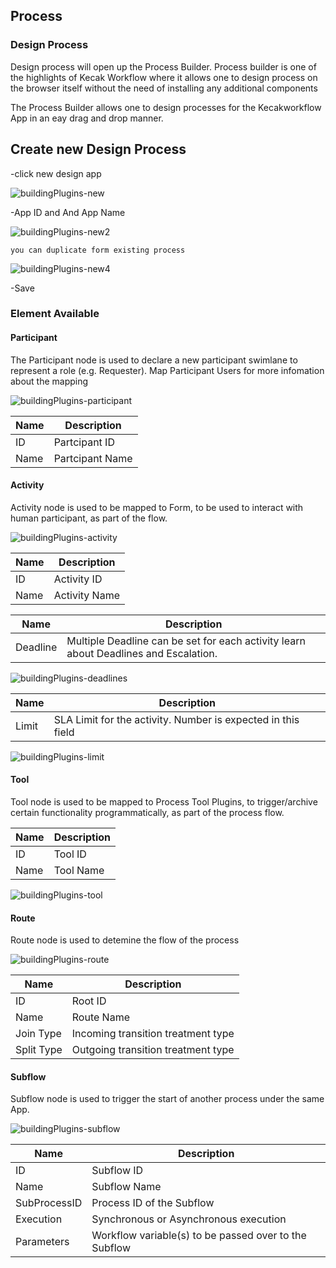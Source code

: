 ## Process ##

### Design Process ###

Design process will open up the Process Builder. Process builder is one of the highlights of Kecak Workflow
where it allows one to design process on the browser itself without the need of installing any additional components

The Process Builder allows one to design processes for the Kecakworkflow App in an eay drag and drop manner.

 

## Create new Design Process ##

-click new design app 

<img src="https://raw.githubusercontent.com/kinnara-digital-studio/kecak-workflow/master/docs/assets/buildingPlugins-new.png" alt="buildingPlugins-new" />

-App ID  and And App Name 

<img src="https://raw.githubusercontent.com/kinnara-digital-studio/kecak-workflow/master/docs/assets/buildingPlugins-new2.png" alt="buildingPlugins-new2" />

``` 
you can duplicate form existing process
```


<img src="https://raw.githubusercontent.com/kinnara-digital-studio/kecak-workflow/master/docs/assets/buildingPlugins-new4.png" alt="buildingPlugins-new4" />

-Save 

### Element Available ###

#### Participant ####

The Participant node is used to declare a new participant swimlane to represent a role (e.g. Requester). Map Participant Users for more infomation about the mapping 

<img src="https://raw.githubusercontent.com/kinnara-digital-studio/kecak-workflow/master/docs/assets/buildingPlugins-participant.png" alt="buildingPlugins-participant" />

| Name | Description |
|---|---|
| ID | Partcipant ID |
| Name | Partcipant Name |

#### Activity ####

Activity node is used to be mapped to Form, to be used to interact with human participant, as part of the flow. 

<img src="https://raw.githubusercontent.com/kinnara-digital-studio/kecak-workflow/master/docs/assets/buildingPlugins-activity.png" alt="buildingPlugins-activity" />

| Name | Description |
|---|---|
| ID | Activity ID |
| Name | Activity Name |

| Name | Description |
|---|---|
| Deadline | Multiple Deadline can be set for each activity learn about Deadlines and Escalation. |

<img src="https://raw.githubusercontent.com/kinnara-digital-studio/kecak-workflow/master/docs/assets/buildingPlugins-deadlines.png" alt="buildingPlugins-deadlines" />

| Name | Description |
|---|---|
| Limit | SLA Limit for the activity. Number is expected in this field |

<img src="https://raw.githubusercontent.com/kinnara-digital-studio/kecak-workflow/master/docs/assets/buildingPlugins-limit.png" alt="buildingPlugins-limit" />

#### Tool ####

Tool node is used to be mapped to Process Tool Plugins, to trigger/archive certain functionality programmatically, as part of the process flow.

| Name | Description |
|---|---|
| ID | Tool ID |
| Name | Tool Name |

<img src="https://raw.githubusercontent.com/kinnara-digital-studio/kecak-workflow/master/docs/assets/buildingPlugins-tool.png" alt="buildingPlugins-tool" />

#### Route ####

Route node is used to detemine the flow of the process

<img src="https://raw.githubusercontent.com/kinnara-digital-studio/kecak-workflow/master/docs/assets/buildingPlugins-route.png" alt="buildingPlugins-route" />

| Name | Description |
|---|---|
| ID |Root ID |
| Name | Route Name |
| Join Type | Incoming transition treatment type |
| Split Type | Outgoing transition treatment type |

#### Subflow ####

Subflow node is used to trigger the start of another process under the same App.

<img src="https://raw.githubusercontent.com/kinnara-digital-studio/kecak-workflow/master/docs/assets/buildingPlugins-subflow.png" alt="buildingPlugins-subflow" />

| Name | Description |
|---|---|
| ID | Subflow ID |
| Name | Subflow Name|
| SubProcessID | Process ID of the Subflow |
| Execution | Synchronous or Asynchronous execution |
| Parameters | Workflow variable(s) to be passed over to the Subflow |




